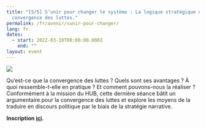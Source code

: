 ```yaml
---
title: "[5/5] S’unir pour changer le système : La logique stratégique de la
  convergence des luttes."
permalink: /fr/avenir/sunir-pour-changer/
lang: fr
dates:
  - start: 2022-03-10T00:00:00.000Z
    end: ""
layout: event
---
```



![](/media/23.png)

Qu’est-ce que la convergence des luttes ? Quels sont ses avantages ? À quoi ressemble-t-elle en pratique ? Et comment pouvons-nous la réaliser ? Conformément à la mission du HUB, cette dernière séance bâtit un argumentaire pour la convergence des luttes et explore les moyens de la traduire en discours politique par le biais de la stratégie narrative.

**Inscription [ici](https://us02web.zoom.us/meeting/register/tZItcemuqTksGNLigH5-6XkxGmwOTVj9Uenl).**